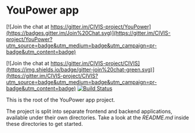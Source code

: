 YouPower app
============

[![Join the chat at https://gitter.im/CIVIS-project/YouPower](https://badges.gitter.im/Join%20Chat.svg)](https://gitter.im/CIVIS-project/YouPower?utm_source=badge&utm_medium=badge&utm_campaign=pr-badge&utm_content=badge)

[![Join the chat at https://gitter.im/CIVIS-project/CIVIS](https://img.shields.io/badge/gitter-join%20chat-green.svg)](https://gitter.im/CIVIS-project/CIVIS?utm_source=badge&utm_medium=badge&utm_campaign=pr-badge&utm_content=badge)
[![Build Status](https://travis-ci.org/CIVIS-project/YouPower.svg)](https://travis-ci.org/CIVIS-project/YouPower)

This is the root of the YouPower app project.

The project is split into separate frontend and backend applications,
available under their own directories. Take a look at the *README.md*
inside these directories to get started.
